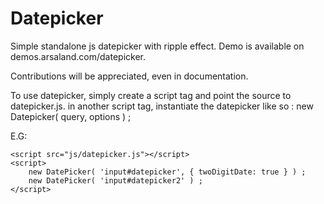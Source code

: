# Datepicker
Simple standalone js datepicker with ripple effect.
Demo is available on demos.arsaland.com/datepicker.

Contributions will be appreciated, even in documentation.

To use datepicker, simply create a script tag and point the source to datepicker.js.
in another script tag, instantiate the datepicker like so :
new Datepicker( query, options ) ;

E.G: 


	<script src="js/datepicker.js"></script>
	<script>
		new DatePicker( 'input#datepicker', { twoDigitDate: true } ) ;
		new DatePicker( 'input#datepicker2' ) ;
	</script>

